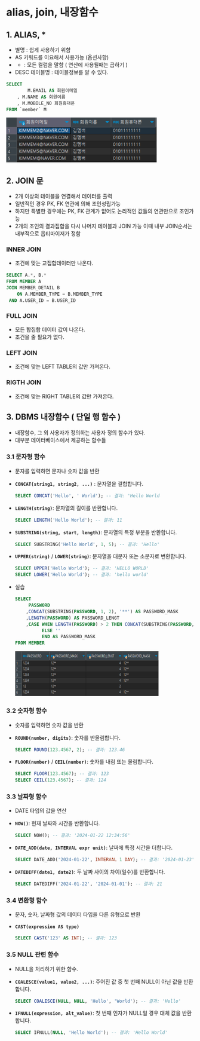 # alias, join, 내장함수

## 1. ALIAS, *

- 별명 : 쉽게 사용하기 위함
- AS 키워드를 이요해서 사용가능 (옵션사항)
- * : 모든 컬럼을 말함 ( 연산에 사용될때는 곱하기 )
- DESC 테이블명 : 테이블정보를 알 수 있다.

```sql
SELECT
	    M.EMAIL AS 회원이메일
    , M.NAME AS 회원이름
    , M.MOBILE_NO 회원휴대폰
FROM `member` M
```
<p align = "left">
    <img src="./images/Function_Output.png" width="80%" height="120px" title="Function_Output"/>
</p>

## 2. JOIN 문

- 2개 이상의 테이블을 연결해서 데이터를 출력
- 일반적인 경우 PK, FK 연관에 의해 조인성립가능
- 하지만 특별한 경우에는 PK, FK 관계가 없어도 논리적인 값들의 연관만으로 조인가능
- 2개의 조인의 결과집합을 다시 나머지 테이블과 JOIN 가능 이때 내부 JOIN순서는 내부적으로 옵티마이저가 정함

### INNER JOIN

- 조건에 맞는 교집합데이터만 나온다.

```sql
SELECT A.*, B.*
FROM MEMBER A
JOIN MEMBER_DETAIL B
	ON A.MEMBER_TYPE = B.MEMBER_TYPE 
 AND A.USER_ID = B.USER_ID 
```

### FULL JOIN

- 모든 합집합 데이터 값이 나온다.
- 조건을 줄 필요가 없다.

### LEFT JOIN

- 조건에 맞는 LEFT TABLE의 값만 가져온다.

### RIGTH JOIN

- 조건에 맞는 RIGHT TABLE의 값만 가져온다.

## 3. DBMS 내장함수 ( 단일 행 함수 )

- 내장함수, 그 외 사용자가 정의하는 사용자 정의 함수가 있다.
- 대부분 데이터베이스에서 제공하는 함수들

### 3.1 문자형 함수

- 문자를 입력하면 문자나 숫자 값을 반환
- **`CONCAT(string1, string2, ...)`** : 문자열을 결합합니다.
    
    ```sql
    SELECT CONCAT('Hello', ' World'); -- 결과: 'Hello World
    ```
    
- **`LENGTH(string)`**: 문자열의 길이를 반환합니다.
    
    ```sql
    SELECT LENGTH('Hello World'); -- 결과: 11
    ```
    
- **`SUBSTRING(string, start, length)`**: 문자열의 특정 부분을 반환합니다.
    
    ```sql
    SELECT SUBSTRING('Hello World', 1, 5); -- 결과: 'Hello'
    ```
    
- **`UPPER(string)`** / **`LOWER(string)`**: 문자열을 대문자 또는 소문자로 변환합니다.
    
    ```sql
    SELECT UPPER('Hello World'); -- 결과: 'HELLO WORLD'
    SELECT LOWER('Hello World'); -- 결과: 'hello world'
    ```
    
- 실습
    
    ```sql
    SELECT 
    	 PASSWORD 
    	,CONCAT(SUBSTRING(PASSWORD, 1, 2), '**') AS PASSWORD_MASK
    	,LENGTH(PASSWORD) AS PASSWORD_LENGT
    	,CASE WHEN LENGTH(PASSWORD) > 2 THEN CONCAT(SUBSTRING(PASSWORD, 1, 2), '**')
    		  ELSE ''
    		  END AS PASSWORD_MASK  
    FROM MEMBER
    ```
    <p align = "left">
        <img src="./images/Alias_Output.png" width="80%" height="120px" title="Alias_Output"/>
    </p>
    

### 3.2 숫자형 함수

- 숫자를 입력하면 숫자 값을 반환
- **`ROUND(number, digits)`**: 숫자를 반올림합니다.
    
    ```sql
    SELECT ROUND(123.4567, 2); -- 결과: 123.46
    ```
    
- **`FLOOR(number)`** / **`CEIL(number)`**: 숫자를 내림 또는 올림합니다.
    
    ```sql
    SELECT FLOOR(123.4567); -- 결과: 123
    SELECT CEIL(123.4567); -- 결과: 124
    ```
    

### 3.3 날짜형 함수

- DATE 타입의 값을 연산
- **`NOW()`**: 현재 날짜와 시간을 반환합니다.
    
    ```sql
    SELECT NOW(); -- 결과: '2024-01-22 12:34:56'
    ```
    
- **`DATE_ADD(date, INTERVAL expr unit)`**: 날짜에 특정 시간을 더합니다.
    
    ```sql
    SELECT DATE_ADD('2024-01-22', INTERVAL 1 DAY); -- 결과: '2024-01-23'
    ```
    
- **`DATEDIFF(date1, date2)`**: 두 날짜 사이의 차이(일수)를 반환합니다.
    
    ```sql
    SELECT DATEDIFF('2024-01-22', '2024-01-01'); -- 결과: 21
    ```
    

### 3.4 변환형 함수

- 문자, 숫자, 날짜형 값의 데이터 타입을 다른 유형으로 반환
- **`CAST(expression AS type)`**
    
    ```sql
    SELECT CAST('123' AS INT); -- 결과: 123
    ```
    

### 3.5 NULL 관련 함수

- NULL을 처리하기 위한 함수.
- **`COALESCE(value1, value2, ...)`**: 주어진 값 중 첫 번째 NULL이 아닌 값을 반환합니다.
    
    ```sql
    SELECT COALESCE(NULL, NULL, 'Hello', 'World'); -- 결과: 'Hello'
    ```
    
- **`IFNULL(expression, alt_value)`**: 첫 번째 인자가 NULL일 경우 대체 값을 반환합니다.
    
    ```sql
    SELECT IFNULL(NULL, 'Hello World'); -- 결과: 'Hello World'
    ```